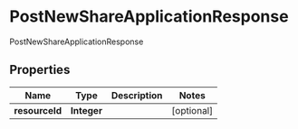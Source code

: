 

# PostNewShareApplicationResponse

PostNewShareApplicationResponse

## Properties

| Name | Type | Description | Notes |
|------------ | ------------- | ------------- | -------------|
|**resourceId** | **Integer** |  |  [optional] |



